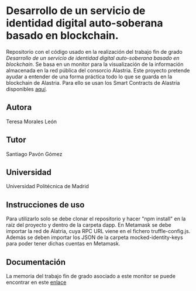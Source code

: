 # Desarrollo de un servicio de identidad digital auto-soberana basado en blockchain.
Repositorio con el código usado en la realización del trabajo fin de grado *Desarrollo de un servicio de identidad digital auto-soberana basado en blockchain*. Se basa en un monitor para la visualización de la información almacenada en la red pública del consorcio Alastria.
Este proyecto pretende ayudar a entender de una forma práctica todo lo que se guarda en la blockchain de Alastria. Para ello se usan los Smart Contracts de Alastria disponibles [aquí](https://github.com/alastria/alastria-identity).

## Autora
Teresa Morales León

## Tutor
Santiago Pavón Gómez

## Universidad
Universidad Politécnica de Madrid

## Instrucciones de uso
Para utilizarlo solo se debe clonar el repositorio y hacer "npm install" en la raíz del proyecto y dentro de la carpeta dapp.
En Metamask se debe importar la red de Alatria, cuya RPC URL viene en el fichero truffle-config.js.
Además se deben importar los JSON de la carpeta mocked-identity-keys para poder tener dichas cuentas en Metamask.

## Documentación
La memoria del trabajo fin de grado asociado a este monitor se puede encontrar en este [enlace](https://drive.google.com/file/d/1tWAQExFgXvR-HmEk7XOwZha3IWFP8GCx/view?usp=sharing)
